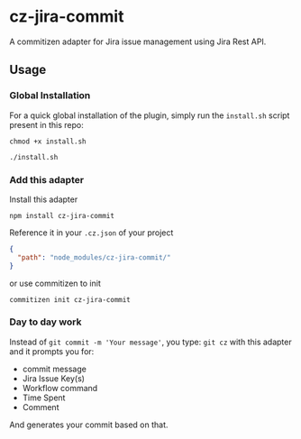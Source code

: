 # cz-jira-commit

A commitizen adapter for Jira issue management using Jira Rest API.

## Usage

### Global Installation

For a quick global installation of the plugin, simply run the `install.sh` script present in this repo:

```
chmod +x install.sh

./install.sh
```

### Add this adapter

Install this adapter

```
npm install cz-jira-commit
```

Reference it in your `.cz.json` of your project

```json
{
  "path": "node_modules/cz-jira-commit/"
}
```

or use commitizen to init
```
commitizen init cz-jira-commit
```


### Day to day work

Instead of `git commit -m 'Your message'`, you type: `git cz` with this adapter and it prompts you for:

- commit message
- Jira Issue Key(s)
- Workflow command
- Time Spent
- Comment

And generates your commit based on that.

